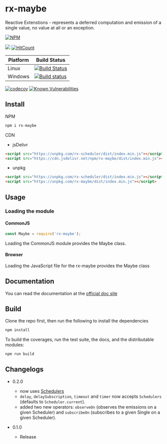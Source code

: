 # rx-maybe

Reactive Extenstions - represents a deferred computation and emission of a single value, no value at all or an exception. 

[![NPM](https://nodei.co/npm/rx-maybe.png)](https://nodei.co/npm/rx-maybe/)

[![](https://data.jsdelivr.com/v1/package/npm/rx-maybe/badge)](https://www.jsdelivr.com/package/npm/rx-maybe)
[![HitCount](http://hits.dwyl.io/lxsmnsyc/rx-maybe.svg)](http://hits.dwyl.io/lxsmnsyc/rx-maybe)

| Platform | Build Status |
| --- | --- |
| Linux | [![Build Status](https://travis-ci.org/LXSMNSYC/rx-maybe.svg?branch=master)](https://travis-ci.org/LXSMNSYC/rx-maybe) |
| Windows | [![Build status](https://ci.appveyor.com/api/projects/status/mkjwe462uk80axx4?svg=true)](https://ci.appveyor.com/project/LXSMNSYC/rx-maybe) |


[![codecov](https://codecov.io/gh/LXSMNSYC/rx-maybe/branch/master/graph/badge.svg)](https://codecov.io/gh/LXSMNSYC/rx-maybe)
[![Known Vulnerabilities](https://snyk.io/test/github/LXSMNSYC/rx-maybe/badge.svg?targetFile=package.json)](https://snyk.io/test/github/LXSMNSYC/rx-maybe?targetFile=package.json)

## Install

NPM

```bash
npm i rx-maybe
```

CDN

* jsDelivr
```html
<script src="https://unpkg.com/rx-scheduler/dist/index.min.js"></script>
<script src="https://cdn.jsdelivr.net/npm/rx-maybe/dist/index.min.js"></script>
```

* unpkg
```html
<script src="https://unpkg.com/rx-scheduler/dist/index.min.js"></script>
<script src="https://unpkg.com/rx-maybe/dist/index.min.js"></script>
```

## Usage

### Loading the module

#### CommonJS

```js
const Maybe = require('rx-maybe');
```

Loading the CommonJS module provides the Maybe class.

#### Browser

Loading the JavaScript file for the rx-maybe provides the Maybe class

## Documentation

You can read the documentation at the [official doc site](https://lxsmnsyc.github.io/rx-maybe/)

## Build

Clone the repo first, then run the following to install the dependencies

```bash
npm install
```

To build the coverages, run the test suite, the docs, and the distributable modules:

```bash
npm run build
```

## Changelogs
* 0.2.0
  - now uses [Schedulers](https://github.com/LXSMNSYC/rx-scheduler)
  - `delay`, `delaySubscription`, `timeout` and `timer` now accepts `Schedulers` (defaults to `Scheduler.current`).
  - added two new operators: `observeOn` (observes the emissions on a given Scheduler) and `subscribeOn` (subscribes to a given Single on a given Scheduler).

* 0.1.0
  * Release